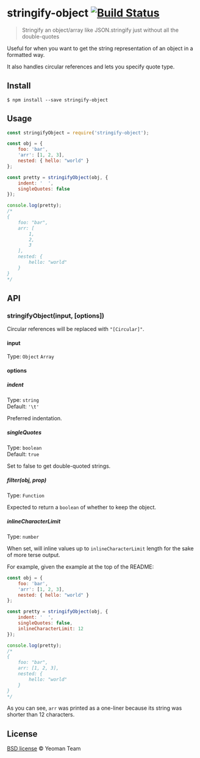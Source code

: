 # stringify-object [![Build Status](https://secure.travis-ci.org/yeoman/stringify-object.svg?branch=master)](http://travis-ci.org/yeoman/stringify-object)

> Stringify an object/array like JSON.stringify just without all the double-quotes

Useful for when you want to get the string representation of an object in a formatted way.

It also handles circular references and lets you specify quote type.


## Install

```
$ npm install --save stringify-object
```


## Usage

```js
const stringifyObject = require('stringify-object');

const obj = {
	foo: 'bar',
	'arr': [1, 2, 3],
	nested: { hello: "world" }
};

const pretty = stringifyObject(obj, {
	indent: '  ',
	singleQuotes: false
});

console.log(pretty);
/*
{
	foo: "bar",
	arr: [
		1,
		2,
		3
	],
	nested: {
		hello: "world"
	}
}
*/
```


## API

### stringifyObject(input, [options])

Circular references will be replaced with `"[Circular]"`.

#### input

Type: `Object` `Array`

#### options

##### indent

Type: `string`<br>
Default: `'\t'`

Preferred indentation.

##### singleQuotes

Type: `boolean`<br>
Default: `true`

Set to false to get double-quoted strings.

##### filter(obj, prop)

Type: `Function`

Expected to return a `boolean` of whether to keep the object.

##### inlineCharacterLimit

Type: `number`

When set, will inline values up to `inlineCharacterLimit` length for the sake of more terse output.

For example, given the example at the top of the README:

```js
const obj = {
	foo: 'bar',
	'arr': [1, 2, 3],
	nested: { hello: "world" }
};

const pretty = stringifyObject(obj, {
	indent: '  ',
	singleQuotes: false,
	inlineCharacterLimit: 12
});

console.log(pretty);
/*
{
	foo: "bar",
	arr: [1, 2, 3],
	nested: {
		hello: "world"
	}
}
*/
```

As you can see, `arr` was printed as a one-liner because its string was shorter than 12 characters.


## License

[BSD license](http://opensource.org/licenses/bsd-license.php) © Yeoman Team
